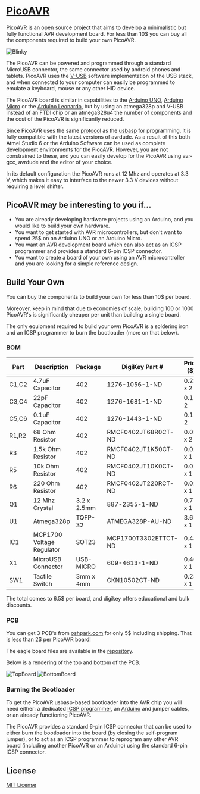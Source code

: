 # [PicoAVR](http://acornejo.github.io/picoAVR)

[PicoAVR](http://acornejo.github.io/picoAVR) is an open source project
that aims to develop a minimalistic but fully functional AVR development
board. For less than 10$ you can buy all the components required to
build your own PicoAVR.

![Blinky](http://acornejo.github.io/picoAVR/images/photo.jpg "Blinky on PicoAVR")

The PicoAVR can be powered and programmed through a standard MicroUSB
connector, the same connector used by android phones and tablets.
PicoAVR uses the [V-USB](http://www.obdev.at/products/vusb/index.html)
software implementation of the USB stack, and when connected to your
computer can easily be programmed to emulate a keyboard,
mouse or any other HID device.

The PicoAVR board is similar in capabilities to the [Arduino UNO](http://arduino.cc/en/Main/ArduinoBoardUno), [Arduino
Micro](http://arduino.cc/en/Main/arduinoBoardMicro) or the [Arduino Leonardo](http://arduino.cc/en/Main/arduinoBoardLeonardo), but by using an atmega328p and V-USB
instead of an FTDI chip or an atmega328u4 the number of components and
the cost of the PicoAVR is significantly reduced.

Since PicoAVR uses the same
[protocol](http://www.obdev.at/products/vusb/usbasploader.html) as the
[usbasp](www.fischl.de/usbasp/) for programming, it is fully compatible
with the latest versions of avrdude. As a result of this both 
Atmel Studio 6 or the Arduino Software can be used as complete
development environments for the PicoAVR. However, you are not
constrained to these, and you can easily develop for the PicoAVR using
avr-gcc, avrdude and the editor of your choice.

In its default configuration the PicoAVR runs at 12 Mhz and operates at
3.3 V, which makes it easy to interface to the newer 3.3 V devices without
requiring a level shifter.


## PicoAVR may be interesting to you if...

* You are already developing hardware projects using an Arduino, and you
would like to build your own hardware.
* You want to get started with AVR microcontrollers, but don't want to
spend 25$ on an Arduino UNO or an Arduino Micro.
* You want an AVR development board which can also act as an ICSP
programmer and provides a standard 6-pin ICSP connector.
* You want to create a board of your own using an AVR microcontroller
and you are looking for a simple reference design.

## Build Your Own

You can buy the components to build your own for less than 10$ per board.

Moreover, keep in mind that due to economies of scale, building 100 or
1000 PicoAVR's is significantly cheaper per unit than building a single
board.

The only equipment required to build your own PicoAVR is a soldering
iron and an ICSP programmer to burn the bootloader (more on that below).

### BOM

|Part  | Description               | Package      | DigiKey Part #       | Price ($) |
|------|---------------------------|--------------|----------------------|-----------|
|C1,C2 | 4.7uF Capacitor           | 402          | 1276-1056-1-ND       | 0.23 x 2  |
|C3,C4 | 22pF  Capacitor           | 402          | 1276-1681-1-ND       | 0.1 x 2   |
|C5,C6 | 0.1uF Capacitor           | 402          | 1276-1443-1-ND       | 0.1 x 2   |
|R1,R2 | 68 Ohm Resistor           | 402          | RMCF0402JT68R0CT-ND  | 0.02 x 2  |
|R3    | 1.5k Ohm Resistor         | 402          | RMCF0402JT1K50CT-ND  | 0.02 x 1  |
|R5    | 10k Ohm Resistor          | 402          | RMCF0402JT10K0CT-ND  | 0.02 x 1  |
|R6    | 220 Ohm Resistor          | 402          | RMCF0402JT220RCT-ND  | 0.02 x 1  |
|Q1    | 12 Mhz Crystal            | 3.2 x 2.5mm  | 887-2355-1-ND        | 0.71 x 1  |
|U1    | Atmega328p                | TQFP-32      | ATMEGA328P-AU-ND     | 3.61 x 1  |
|IC1   | MCP1700 Voltage Regulator | SOT23        | MCP1700T3302ETTCT-ND | 0.44 x 1  |
|X1    | MicroUSB Connector        | USB-MICRO    | 609-4613-1-ND        | 0.46 x 1  |
|SW1   | Tactile Switch            | 3mm x 4mm    | CKN10502CT-ND        | 0.28 x 1  |

The total comes to 6.5$ per board, and digikey offers educational and
bulk discounts.

### PCB

You can get 3 PCB's from [oshpark.com](http://oshpark.com) for only 5$
including shipping. That is less than 2$ per PicoAVR board!

The eagle board files are available in the
[repository](https://github.com/acornejo/picoAVR/tree/master/hardware).

Below is a rendering of the top and bottom of the PCB.

![TopBoard](http://acornejo.github.io/picoAVR/images/board_top_render.png "Top View PCB")
![BottomBoard](http://acornejo.github.io/picoAVR/images/board_bottom_render.png "Bottom View PCB")

### Burning the Bootloader
To get the PicoAVR usbasp-based bootloader into the AVR chip you will
need either: a dedicated [ICSP
programmer](http://store.atmel.com/PartDetail.aspx?q=p:10500054#tc:description),
an [Arduino](http://arduino.cc/en/Tutorial/ArduinoISP) and jumper
cables, or an already functioning PicoAVR.

The PicoAVR provides a standard 6-pin ICSP connector that can be used to
either burn the bootloader into the board (by closing the self-program
jumper), or to act as an ICSP programmer to reprogram any other
AVR board (including another PicoAVR or an Arduino) using the standard
6-pin ICSP connector.

## License

[MIT License](http://opensource.org/licenses/MIT)

